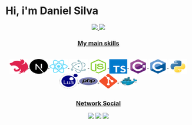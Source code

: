 # Hi, i'm Daniel Silva

<div align="center">
  <a href="https://github.com/Daniel-D3V">
  <img height="167em" src="https://github-readme-stats.vercel.app/api?username=Daniel-D3V&show_icons=true&theme=midnight-purple&include_all_commits=true&count_private=true&random=3"/>
  <img height="167em" src="https://github-readme-stats.vercel.app/api/top-langs/?username=Daniel-D3V&layout=compact&langs_count=7&theme=midnight-purple&random=3"/>
<div>

###  My main skills

</div class=langueges>
  <div style="display: inline_block"><br>
  <img align="center" alt="NESTJS" height="40" width="50" src="https://raw.githubusercontent.com/devicons/devicon/master/icons/nestjs/nestjs-plain.svg">
  <img align="center" alt="NEXTJS" height="40" width="50" src="https://raw.githubusercontent.com/devicons/devicon/master/icons/nextjs/nextjs-original.svg">
  <img align="center" alt="React" height="40" width="50" src="https://raw.githubusercontent.com/devicons/devicon/master/icons/react/react-original.svg">
  <img align="center" alt="Electron" height="40" width="50" src="https://raw.githubusercontent.com/devicons/devicon/master/icons/electron/electron-original.svg">
  <img align="center" alt="NodeJs" height="40" width="50" src="https://raw.githubusercontent.com/devicons/devicon/master/icons/nodejs/nodejs-original.svg">
    <img align="center" alt="Typescript" height="40" width="50" src="https://raw.githubusercontent.com/devicons/devicon/master/icons/typescript/typescript-original.svg">
    <img align="center" alt="Csharp" height="40" width="50"
      src="https://raw.githubusercontent.com/devicons/devicon/master/icons/csharp/csharp-original.svg">
    <img align="center" alt="C++" height="40" width="50"
      src="https://raw.githubusercontent.com/devicons/devicon/master/icons/c/c-original.svg">
    <img align="center" alt="Python" height="40" width="50"
      src="https://raw.githubusercontent.com/devicons/devicon/master/icons/python/python-original.svg">
    <img align="center" alt="Lua" height="40" width="50"
      src="https://raw.githubusercontent.com/devicons/devicon/master/icons/lua/lua-original-wordmark.svg">
    <img align="center" alt="Php" height="40" width="50"
      src="https://raw.githubusercontent.com/devicons/devicon/master/icons/php/php-original.svg">
    <img align="center" alt="Git" height="40" width="50"
      src="https://github.com/devicons/devicon/raw/master/icons/git/git-original.svg">
    <img align="center" alt="Docker" height="40" width="50"
      src="https://raw.githubusercontent.com/devicons/devicon/master/icons/docker/docker-original.svg">
</div>
  
##
  
### Network Social
<div>
<a href="https://www.instagram.com/daniel.d3v" target="_blank"><img src="https://img.shields.io/badge/-Instagram-%23E4405F?style=for-the-badge&logo=instagram&logoColor=white" target="_blank"></a>
<a href = "mailto:contato.danielsilva.d3v@outlook.com">
  <img src="https://img.shields.io/badge/-Email-%23333?style=for-the-badge&logo=gmail&logoColor=white" target="_blank"></a>
<a href="https://www.linkedin.com/in/daniel-silva-b6b983241/"><img src="https://img.shields.io/badge/-LinkedIn-%230077B5?style=for-the-badge&logo=linkedin&logoColor=white" target="_blank"></a>
